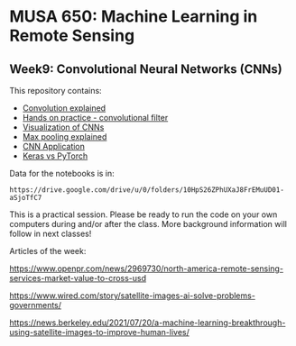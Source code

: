 # MUSA 650: Machine Learning in Remote Sensing

## Week9: Convolutional Neural Networks (CNNs)

This repository contains:

- [Convolution explained](https://www.youtube.com/watch?v=B-M5q51U8SM)
- [Hands on practice - convolutional filter](ImgConv2D.ipynb)
- [Visualization of CNNs](DL_VisConvFilters.ipynb)
- [Max pooling explained](https://www.youtube.com/watch?v=8oOgPUO-TBY&ab_channel=DeepLearningAI)
- [CNN Application](DL_Application_Planesnet_CNN.ipynb)
- [Keras vs PyTorch](https://www.kaggle.com/code/utcarshagrawal/keras-vs-pytorch-a-perfect-guide/notebook)

Data for the notebooks is in:

    https://drive.google.com/drive/u/0/folders/10HpS26ZPhUXaJ8FrEMuUD01-aSjoTfC7

This is a practical session. Please be ready to run the code on your own 
computers during and/or after the class. More background information will follow 
in next classes!

Articles of the week:  

https://www.openpr.com/news/2969730/north-america-remote-sensing-services-market-value-to-cross-usd

https://www.wired.com/story/satellite-images-ai-solve-problems-governments/

https://news.berkeley.edu/2021/07/20/a-machine-learning-breakthrough-using-satellite-images-to-improve-human-lives/

